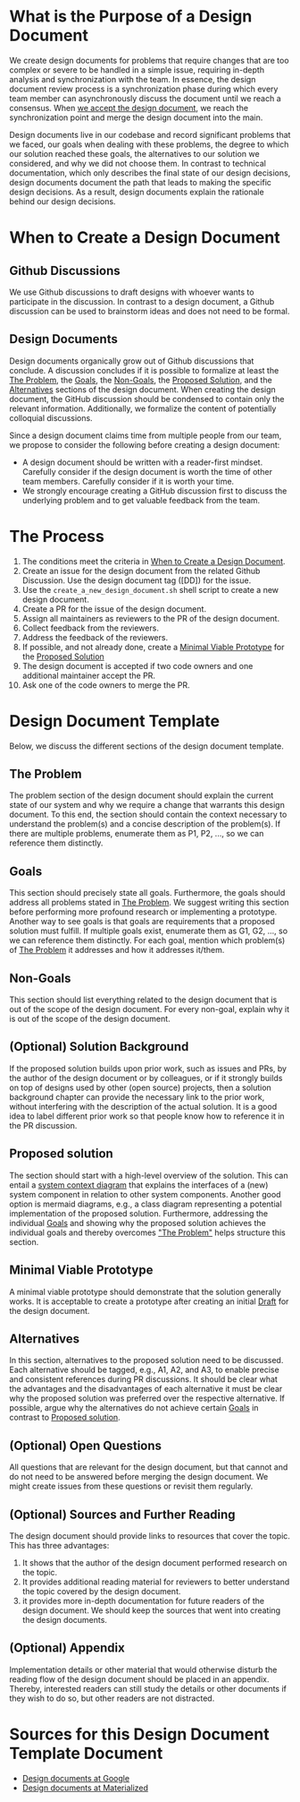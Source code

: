 # What is the Purpose of a Design Document
We create design documents for problems that require changes that are too complex or severe to be handled in a simple issue, requiring in-depth analysis and synchronization with the team.
In essence, the design document review process is a synchronization phase during which every team member can asynchronously discuss the document until we reach a consensus. 
When [we accept the design document](#how-is-a-design-document-accepted), we reach the synchronization point and merge the design document into the main. 

Design documents live in our codebase and record significant problems that we faced, our goals when dealing with these problems, the degree to which our solution reached these goals, the alternatives to our solution we considered, and why we did not choose them. In contrast to technical documentation, which only describes the final state of our design decisions, design documents document the path that leads to making the specific design decisions. As a result, design documents explain the rationale behind our design decisions.

# When to Create a Design Document
## Github Discussions
We use Github discussions to draft designs with whoever wants to participate in the discussion. In contrast to a design document, a Github discussion can be used to brainstorm ideas and does not need to be formal.

## Design Documents
Design documents organically grow out of Github discussions that conclude. A discussion concludes if it is possible to formalize at least the [The Problem](#the-problem), the [Goals](#goals), the [Non-Goals](#non-goals), the [Proposed Solution](#proposed-solution), and the [Alternatives](#alternatives) sections of the design document. When creating the design document, the GitHub discussion should be condensed to contain only the relevant information. Additionally, we formalize the content of potentially colloquial discussions.

Since a design document claims time from multiple people from our team, we propose to consider the following before creating a design document:
- A design document should be written with a reader-first mindset. Carefully consider if the design document is worth the time of other team members. Carefully consider if it is worth your time.
- We strongly encourage creating a GitHub discussion first to discuss the underlying problem and to get valuable feedback from the team.

# The Process
1. The conditions meet the criteria in [When to Create a Design Document](#when-to-create-a-design-document).
2. Create an issue for the design document from the related Github Discussion. Use the design document tag ([DD]) for the issue.
3. Use the `create_a_new_design_document.sh` shell script to create a new design document.
4. Create a PR for the issue of the design document.
5. Assign all maintainers as reviewers to the PR of the design document.
6. Collect feedback from the reviewers.
7. Address the feedback of the reviewers.
8. If possible, and not already done, create a [Minimal Viable Prototype](#minimal-viable-prototype) for the [Proposed Solution](#proposed-solution)
9. The design document is accepted if two code owners and one additional maintainer accept the PR. 
10. Ask one of the code owners to merge the PR.

# Design Document Template
Below, we discuss the different sections of the design document template.

## The Problem
The problem section of the design document should explain the current state of our system and why we require a change that warrants this design document. To this end, the section should contain the context necessary to understand the problem(s) and a concise description of the problem(s). If there are multiple problems, enumerate them as P1, P2, ..., so we can reference them distinctly.

## Goals
This section should precisely state all goals. Furthermore, the goals should address all problems stated in [The Problem](#the-problem). We suggest writing this section before performing more profound research or implementing a prototype. Another way to see goals is that goals are requirements that a proposed solution must fulfill. If multiple goals exist, enumerate them as G1, G2, ..., so we can reference them distinctly. For each goal, mention which problem(s) of [The Problem](#the-problem) it addresses and how it addresses it/them.

## Non-Goals
This section should list everything related to the design document that is out of the scope of the design document. For every non-goal, explain why it is out of the scope of the design document.

## (Optional) Solution Background
If the proposed solution builds upon prior work, such as issues and PRs, by the author of the design document or by colleagues, or if it strongly builds on top of designs used by other (open source) projects, then a solution background chapter can provide the necessary link to the prior work, without interfering with the description of the actual solution.
It is a good idea to label different prior work so that people know how to reference it in the PR discussion.

## Proposed solution
The section should start with a high-level overview of the solution. This can entail a [system context diagram](https://en.wikipedia.org/wiki/System_context_diagram) that explains the interfaces of a (new) system component in relation to other system components. Another good option is mermaid diagrams, e.g., a class diagram representing a potential implementation of the proposed solution.
Furthermore, addressing the individual [Goals](#goals) and showing why the proposed solution achieves the individual goals and thereby overcomes ["The Problem"](#the-problem) helps structure this section.

## Minimal Viable Prototype
A minimal viable prototype should demonstrate that the solution generally works. It is acceptable to create a prototype after creating an initial [Draft](#draft) for the design document.

## Alternatives
In this section, alternatives to the proposed solution need to be discussed. Each alternative should be tagged, e.g., A1, A2, and A3, to enable precise and consistent references during PR discussions.
It should be clear what the advantages and the disadvantages of each alternative it must be clear why the proposed solution was preferred over the respective alternative. If possible, argue why the alternatives do not achieve certain [Goals](#goals) in contrast to [Proposed solution](#proposed-solution).

## (Optional) Open Questions
All questions that are relevant for the design document, but that cannot and do not need to be answered before merging the design document. We might create issues from these questions or revisit them regularly.

## (Optional) Sources and Further Reading
The design document should provide links to resources that cover the topic. This has three advantages:
1. It shows that the author of the design document performed research on the topic. 
2. It provides additional reading material for reviewers to better understand the topic covered by the design document. 
3. it provides more in-depth documentation for future readers of the design document. 
We should keep the sources that went into creating the design documents.


## (Optional) Appendix
Implementation details or other material that would otherwise disturb the reading flow of the design document should be placed in an appendix. Thereby, interested readers can still study the details or other documents if they wish to do so, but other readers are not distracted.

# Sources for this Design Document Template Document
- [Design documents at Google](https://www.industrialempathy.com/posts/design-docs-at-google/)
- [Design documents at Materialized](https://github.com/MaterializeInc/materialize/tree/main/doc/developer/design)